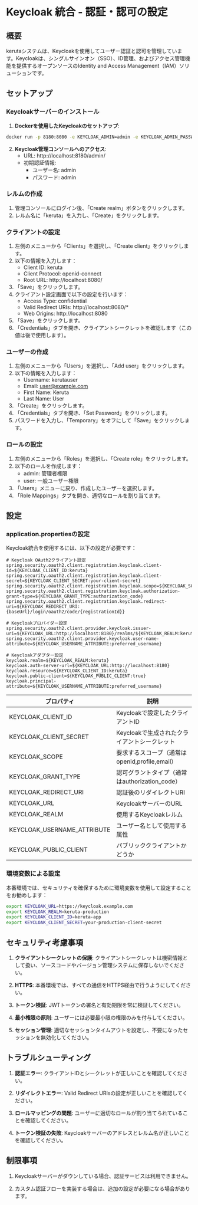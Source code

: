 # Keycloak 統合 - 認証・認可の設定

## 概要

kerutaシステムは、Keycloakを使用してユーザー認証と認可を管理しています。Keycloakは、シングルサインオン（SSO）、ID管理、およびアクセス管理機能を提供するオープンソースのIdentity and Access Management（IAM）ソリューションです。

## セットアップ

### Keycloakサーバーのインストール

1. **Dockerを使用したKeycloakのセットアップ**:

```bash
docker run -p 8180:8080 -e KEYCLOAK_ADMIN=admin -e KEYCLOAK_ADMIN_PASSWORD=admin quay.io/keycloak/keycloak:latest start-dev
```

2. **Keycloak管理コンソールへのアクセス**:
   - URL: http://localhost:8180/admin/
   - 初期認証情報:
     - ユーザー名: admin
     - パスワード: admin

### レルムの作成

1. 管理コンソールにログイン後、「Create realm」ボタンをクリックします。
2. レルム名に「keruta」を入力し、「Create」をクリックします。

### クライアントの設定

1. 左側のメニューから「Clients」を選択し、「Create client」をクリックします。
2. 以下の情報を入力します：
   - Client ID: keruta
   - Client Protocol: openid-connect
   - Root URL: http://localhost:8080/
3. 「Save」をクリックします。
4. クライアント設定画面で以下の設定を行います：
   - Access Type: confidential
   - Valid Redirect URIs: http://localhost:8080/*
   - Web Origins: http://localhost:8080
5. 「Save」をクリックします。
6. 「Credentials」タブを開き、クライアントシークレットを確認します（この値は後で使用します）。

### ユーザーの作成

1. 左側のメニューから「Users」を選択し、「Add user」をクリックします。
2. 以下の情報を入力します：
   - Username: kerutauser
   - Email: user@example.com
   - First Name: Keruta
   - Last Name: User
3. 「Create」をクリックします。
4. 「Credentials」タブを開き、「Set Password」をクリックします。
5. パスワードを入力し、「Temporary」をオフにして「Save」をクリックします。

### ロールの設定

1. 左側のメニューから「Roles」を選択し、「Create role」をクリックします。
2. 以下のロールを作成します：
   - admin: 管理者権限
   - user: 一般ユーザー権限
3. 「Users」メニューに戻り、作成したユーザーを選択します。
4. 「Role Mappings」タブを開き、適切なロールを割り当てます。

## 設定

### application.propertiesの設定

Keycloak統合を使用するには、以下の設定が必要です：

```properties
# Keycloak OAuth2クライアント設定
spring.security.oauth2.client.registration.keycloak.client-id=${KEYCLOAK_CLIENT_ID:keruta}
spring.security.oauth2.client.registration.keycloak.client-secret=${KEYCLOAK_CLIENT_SECRET:your-client-secret}
spring.security.oauth2.client.registration.keycloak.scope=${KEYCLOAK_SCOPE:openid,profile,email}
spring.security.oauth2.client.registration.keycloak.authorization-grant-type=${KEYCLOAK_GRANT_TYPE:authorization_code}
spring.security.oauth2.client.registration.keycloak.redirect-uri=${KEYCLOAK_REDIRECT_URI:{baseUrl}/login/oauth2/code/{registrationId}}

# Keycloakプロバイダー設定
spring.security.oauth2.client.provider.keycloak.issuer-uri=${KEYCLOAK_URL:http://localhost:8180}/realms/${KEYCLOAK_REALM:keruta}
spring.security.oauth2.client.provider.keycloak.user-name-attribute=${KEYCLOAK_USERNAME_ATTRIBUTE:preferred_username}

# Keycloakアダプター設定
keycloak.realm=${KEYCLOAK_REALM:keruta}
keycloak.auth-server-url=${KEYCLOAK_URL:http://localhost:8180}
keycloak.resource=${KEYCLOAK_CLIENT_ID:keruta}
keycloak.public-client=${KEYCLOAK_PUBLIC_CLIENT:true}
keycloak.principal-attribute=${KEYCLOAK_USERNAME_ATTRIBUTE:preferred_username}
```

| プロパティ                       | 説明                                |
|-----------------------------|-----------------------------------|
| KEYCLOAK_CLIENT_ID          | Keycloakで設定したクライアントID             |
| KEYCLOAK_CLIENT_SECRET      | Keycloakで生成されたクライアントシークレット        |
| KEYCLOAK_SCOPE              | 要求するスコープ（通常はopenid,profile,email） |
| KEYCLOAK_GRANT_TYPE         | 認可グラントタイプ（通常はauthorization_code）  |
| KEYCLOAK_REDIRECT_URI       | 認証後のリダイレクトURI                     |
| KEYCLOAK_URL                | KeycloakサーバーのURL                  |
| KEYCLOAK_REALM              | 使用するKeycloakレルム                   |
| KEYCLOAK_USERNAME_ATTRIBUTE | ユーザー名として使用する属性                    |
| KEYCLOAK_PUBLIC_CLIENT      | パブリッククライアントかどうか                   |

### 環境変数による設定

本番環境では、セキュリティを確保するために環境変数を使用して設定することをお勧めします：

```bash
export KEYCLOAK_URL=https://keycloak.example.com
export KEYCLOAK_REALM=keruta-production
export KEYCLOAK_CLIENT_ID=keruta-app
export KEYCLOAK_CLIENT_SECRET=your-production-client-secret
```

## セキュリティ考慮事項

1. **クライアントシークレットの保護**: クライアントシークレットは機密情報として扱い、ソースコードやバージョン管理システムに保存しないでください。

2. **HTTPS**: 本番環境では、すべての通信をHTTPS経由で行うようにしてください。

3. **トークン検証**: JWTトークンの署名と有効期限を常に検証してください。

4. **最小権限の原則**: ユーザーには必要最小限の権限のみを付与してください。

5. **セッション管理**: 適切なセッションタイムアウトを設定し、不要になったセッションを無効化してください。

## トラブルシューティング

1. **認証エラー**: クライアントIDとシークレットが正しいことを確認してください。

2. **リダイレクトエラー**: Valid Redirect URIsの設定が正しいことを確認してください。

3. **ロールマッピングの問題**: ユーザーに適切なロールが割り当てられていることを確認してください。

4. **トークン検証の失敗**: Keycloakサーバーのアドレスとレルム名が正しいことを確認してください。

## 制限事項

1. Keycloakサーバーがダウンしている場合、認証サービスは利用できません。

2. カスタム認証フローを実装する場合は、追加の設定が必要になる場合があります。